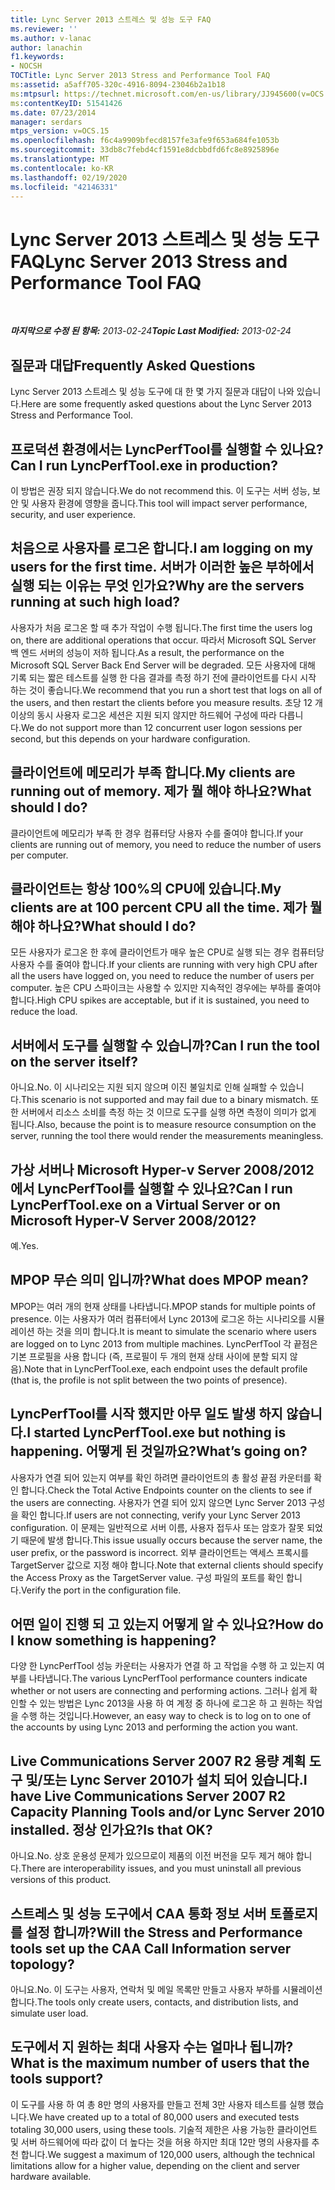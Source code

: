 ```yaml
---
title: Lync Server 2013 스트레스 및 성능 도구 FAQ
ms.reviewer: ''
ms.author: v-lanac
author: lanachin
f1.keywords:
- NOCSH
TOCTitle: Lync Server 2013 Stress and Performance Tool FAQ
ms:assetid: a5aff705-320c-4916-8094-23046b2a1b18
ms:mtpsurl: https://technet.microsoft.com/en-us/library/JJ945600(v=OCS.15)
ms:contentKeyID: 51541426
ms.date: 07/23/2014
manager: serdars
mtps_version: v=OCS.15
ms.openlocfilehash: f6c4a9909bfecd8157fe3afe9f653a684fe1053b
ms.sourcegitcommit: 33db8c7febd4cf1591e8dcbbdfd6fc8e8925896e
ms.translationtype: MT
ms.contentlocale: ko-KR
ms.lasthandoff: 02/19/2020
ms.locfileid: "42146331"
---
```

<div data-xmlns="http://www.w3.org/1999/xhtml">

<div class="topic" data-xmlns="http://www.w3.org/1999/xhtml" data-msxsl="urn:schemas-microsoft-com:xslt" data-cs="http://msdn.microsoft.com/">

<div data-asp="https://msdn2.microsoft.com/asp">

# <a name="lync-server-2013-stress-and-performance-tool-faq"></a><span data-ttu-id="5ca2d-102">Lync Server 2013 스트레스 및 성능 도구 FAQ</span><span class="sxs-lookup"><span data-stu-id="5ca2d-102">Lync Server 2013 Stress and Performance Tool FAQ</span></span>

</div>

<div id="mainSection">

<div id="mainBody">

<span> </span>

<span data-ttu-id="5ca2d-103">_**마지막으로 수정 된 항목:** 2013-02-24_</span><span class="sxs-lookup"><span data-stu-id="5ca2d-103">_**Topic Last Modified:** 2013-02-24_</span></span>

<div>

## <a name="frequently-asked-questions"></a><span data-ttu-id="5ca2d-104">질문과 대답</span><span class="sxs-lookup"><span data-stu-id="5ca2d-104">Frequently Asked Questions</span></span>

<span data-ttu-id="5ca2d-105">Lync Server 2013 스트레스 및 성능 도구에 대 한 몇 가지 질문과 대답이 나와 있습니다.</span><span class="sxs-lookup"><span data-stu-id="5ca2d-105">Here are some frequently asked questions about the Lync Server 2013 Stress and Performance Tool.</span></span>

<div>

## <a name="can-i-run-lyncperftoolexe-in-production"></a><span data-ttu-id="5ca2d-106">프로덕션 환경에서는 LyncPerfTool를 실행할 수 있나요?</span><span class="sxs-lookup"><span data-stu-id="5ca2d-106">Can I run LyncPerfTool.exe in production?</span></span>

<span data-ttu-id="5ca2d-107">이 방법은 권장 되지 않습니다.</span><span class="sxs-lookup"><span data-stu-id="5ca2d-107">We do not recommend this.</span></span> <span data-ttu-id="5ca2d-108">이 도구는 서버 성능, 보안 및 사용자 환경에 영향을 줍니다.</span><span class="sxs-lookup"><span data-stu-id="5ca2d-108">This tool will impact server performance, security, and user experience.</span></span>

</div>

<div>

## <a name="i-am-logging-on-my-users-for-the-first-time-why-are-the-servers-running-at-such-high-load"></a><span data-ttu-id="5ca2d-109">처음으로 사용자를 로그온 합니다.</span><span class="sxs-lookup"><span data-stu-id="5ca2d-109">I am logging on my users for the first time.</span></span> <span data-ttu-id="5ca2d-110">서버가 이러한 높은 부하에서 실행 되는 이유는 무엇 인가요?</span><span class="sxs-lookup"><span data-stu-id="5ca2d-110">Why are the servers running at such high load?</span></span>

<span data-ttu-id="5ca2d-111">사용자가 처음 로그온 할 때 추가 작업이 수행 됩니다.</span><span class="sxs-lookup"><span data-stu-id="5ca2d-111">The first time the users log on, there are additional operations that occur.</span></span> <span data-ttu-id="5ca2d-112">따라서 Microsoft SQL Server 백 엔드 서버의 성능이 저하 됩니다.</span><span class="sxs-lookup"><span data-stu-id="5ca2d-112">As a result, the performance on the Microsoft SQL Server Back End Server will be degraded.</span></span> <span data-ttu-id="5ca2d-113">모든 사용자에 대해 기록 되는 짧은 테스트를 실행 한 다음 결과를 측정 하기 전에 클라이언트를 다시 시작 하는 것이 좋습니다.</span><span class="sxs-lookup"><span data-stu-id="5ca2d-113">We recommend that you run a short test that logs on all of the users, and then restart the clients before you measure results.</span></span> <span data-ttu-id="5ca2d-114">초당 12 개 이상의 동시 사용자 로그온 세션은 지원 되지 않지만 하드웨어 구성에 따라 다릅니다.</span><span class="sxs-lookup"><span data-stu-id="5ca2d-114">We do not support more than 12 concurrent user logon sessions per second, but this depends on your hardware configuration.</span></span>

</div>

<div>

## <a name="my-clients-are-running-out-of-memory-what-should-i-do"></a><span data-ttu-id="5ca2d-115">클라이언트에 메모리가 부족 합니다.</span><span class="sxs-lookup"><span data-stu-id="5ca2d-115">My clients are running out of memory.</span></span> <span data-ttu-id="5ca2d-116">제가 뭘 해야 하나요?</span><span class="sxs-lookup"><span data-stu-id="5ca2d-116">What should I do?</span></span>

<span data-ttu-id="5ca2d-117">클라이언트에 메모리가 부족 한 경우 컴퓨터당 사용자 수를 줄여야 합니다.</span><span class="sxs-lookup"><span data-stu-id="5ca2d-117">If your clients are running out of memory, you need to reduce the number of users per computer.</span></span>

</div>

<div>

## <a name="my-clients-are-at-100-percent-cpu-all-the-time-what-should-i-do"></a><span data-ttu-id="5ca2d-118">클라이언트는 항상 100%의 CPU에 있습니다.</span><span class="sxs-lookup"><span data-stu-id="5ca2d-118">My clients are at 100 percent CPU all the time.</span></span> <span data-ttu-id="5ca2d-119">제가 뭘 해야 하나요?</span><span class="sxs-lookup"><span data-stu-id="5ca2d-119">What should I do?</span></span>

<span data-ttu-id="5ca2d-120">모든 사용자가 로그온 한 후에 클라이언트가 매우 높은 CPU로 실행 되는 경우 컴퓨터당 사용자 수를 줄여야 합니다.</span><span class="sxs-lookup"><span data-stu-id="5ca2d-120">If your clients are running with very high CPU after all the users have logged on, you need to reduce the number of users per computer.</span></span> <span data-ttu-id="5ca2d-121">높은 CPU 스파이크는 사용할 수 있지만 지속적인 경우에는 부하를 줄여야 합니다.</span><span class="sxs-lookup"><span data-stu-id="5ca2d-121">High CPU spikes are acceptable, but if it is sustained, you need to reduce the load.</span></span>

</div>

<div>

## <a name="can-i-run-the-tool-on-the-server-itself"></a><span data-ttu-id="5ca2d-122">서버에서 도구를 실행할 수 있습니까?</span><span class="sxs-lookup"><span data-stu-id="5ca2d-122">Can I run the tool on the server itself?</span></span>

<span data-ttu-id="5ca2d-123">아니요.</span><span class="sxs-lookup"><span data-stu-id="5ca2d-123">No.</span></span> <span data-ttu-id="5ca2d-124">이 시나리오는 지원 되지 않으며 이진 불일치로 인해 실패할 수 있습니다.</span><span class="sxs-lookup"><span data-stu-id="5ca2d-124">This scenario is not supported and may fail due to a binary mismatch.</span></span> <span data-ttu-id="5ca2d-125">또한 서버에서 리소스 소비를 측정 하는 것 이므로 도구를 실행 하면 측정이 의미가 없게 됩니다.</span><span class="sxs-lookup"><span data-stu-id="5ca2d-125">Also, because the point is to measure resource consumption on the server, running the tool there would render the measurements meaningless.</span></span>

</div>

<div>

## <a name="can-i-run-lyncperftoolexe-on-a-virtual-server-or-on-microsoft-hyper-v-server-20082012"></a><span data-ttu-id="5ca2d-126">가상 서버나 Microsoft Hyper-v Server 2008/2012에서 LyncPerfTool를 실행할 수 있나요?</span><span class="sxs-lookup"><span data-stu-id="5ca2d-126">Can I run LyncPerfTool.exe on a Virtual Server or on Microsoft Hyper-V Server 2008/2012?</span></span>

<span data-ttu-id="5ca2d-127">예.</span><span class="sxs-lookup"><span data-stu-id="5ca2d-127">Yes.</span></span>

</div>

<div>

## <a name="what-does-mpop-mean"></a><span data-ttu-id="5ca2d-128">MPOP 무슨 의미 입니까?</span><span class="sxs-lookup"><span data-stu-id="5ca2d-128">What does MPOP mean?</span></span>

<span data-ttu-id="5ca2d-129">MPOP는 여러 개의 현재 상태를 나타냅니다.</span><span class="sxs-lookup"><span data-stu-id="5ca2d-129">MPOP stands for multiple points of presence.</span></span> <span data-ttu-id="5ca2d-130">이는 사용자가 여러 컴퓨터에서 Lync 2013에 로그온 하는 시나리오를 시뮬레이션 하는 것을 의미 합니다.</span><span class="sxs-lookup"><span data-stu-id="5ca2d-130">It is meant to simulate the scenario where users are logged on to Lync 2013 from multiple machines.</span></span> <span data-ttu-id="5ca2d-131">LyncPerfTool 각 끝점은 기본 프로필을 사용 합니다 (즉, 프로필이 두 개의 현재 상태 사이에 분할 되지 않음).</span><span class="sxs-lookup"><span data-stu-id="5ca2d-131">Note that in LyncPerfTool.exe, each endpoint uses the default profile (that is, the profile is not split between the two points of presence).</span></span>

</div>

<div>

## <a name="i-started-lyncperftoolexe-but-nothing-is-happening-whats-going-on"></a><span data-ttu-id="5ca2d-132">LyncPerfTool를 시작 했지만 아무 일도 발생 하지 않습니다.</span><span class="sxs-lookup"><span data-stu-id="5ca2d-132">I started LyncPerfTool.exe but nothing is happening.</span></span> <span data-ttu-id="5ca2d-133">어떻게 된 것일까요?</span><span class="sxs-lookup"><span data-stu-id="5ca2d-133">What’s going on?</span></span>

<span data-ttu-id="5ca2d-134">사용자가 연결 되어 있는지 여부를 확인 하려면 클라이언트의 총 활성 끝점 카운터를 확인 합니다.</span><span class="sxs-lookup"><span data-stu-id="5ca2d-134">Check the Total Active Endpoints counter on the clients to see if the users are connecting.</span></span> <span data-ttu-id="5ca2d-135">사용자가 연결 되어 있지 않으면 Lync Server 2013 구성을 확인 합니다.</span><span class="sxs-lookup"><span data-stu-id="5ca2d-135">If users are not connecting, verify your Lync Server 2013 configuration.</span></span> <span data-ttu-id="5ca2d-136">이 문제는 일반적으로 서버 이름, 사용자 접두사 또는 암호가 잘못 되었기 때문에 발생 합니다.</span><span class="sxs-lookup"><span data-stu-id="5ca2d-136">This issue usually occurs because the server name, the user prefix, or the password is incorrect.</span></span> <span data-ttu-id="5ca2d-137">외부 클라이언트는 액세스 프록시를 TargetServer 값으로 지정 해야 합니다.</span><span class="sxs-lookup"><span data-stu-id="5ca2d-137">Note that external clients should specify the Access Proxy as the TargetServer value.</span></span> <span data-ttu-id="5ca2d-138">구성 파일의 포트를 확인 합니다.</span><span class="sxs-lookup"><span data-stu-id="5ca2d-138">Verify the port in the configuration file.</span></span>

</div>

<div>

## <a name="how-do-i-know-something-is-happening"></a><span data-ttu-id="5ca2d-139">어떤 일이 진행 되 고 있는지 어떻게 알 수 있나요?</span><span class="sxs-lookup"><span data-stu-id="5ca2d-139">How do I know something is happening?</span></span>

<span data-ttu-id="5ca2d-140">다양 한 LyncPerfTool 성능 카운터는 사용자가 연결 하 고 작업을 수행 하 고 있는지 여부를 나타냅니다.</span><span class="sxs-lookup"><span data-stu-id="5ca2d-140">The various LyncPerfTool performance counters indicate whether or not users are connecting and performing actions.</span></span> <span data-ttu-id="5ca2d-141">그러나 쉽게 확인할 수 있는 방법은 Lync 2013을 사용 하 여 계정 중 하나에 로그온 하 고 원하는 작업을 수행 하는 것입니다.</span><span class="sxs-lookup"><span data-stu-id="5ca2d-141">However, an easy way to check is to log on to one of the accounts by using Lync 2013 and performing the action you want.</span></span>

</div>

<div>

## <a name="i-have-live-communications-server-2007-r2-capacity-planning-tools-andor-lync-server-2010-installed-is-that-ok"></a><span data-ttu-id="5ca2d-142">Live Communications Server 2007 R2 용량 계획 도구 및/또는 Lync Server 2010가 설치 되어 있습니다.</span><span class="sxs-lookup"><span data-stu-id="5ca2d-142">I have Live Communications Server 2007 R2 Capacity Planning Tools and/or Lync Server 2010 installed.</span></span> <span data-ttu-id="5ca2d-143">정상 인가요?</span><span class="sxs-lookup"><span data-stu-id="5ca2d-143">Is that OK?</span></span>

<span data-ttu-id="5ca2d-144">아니요.</span><span class="sxs-lookup"><span data-stu-id="5ca2d-144">No.</span></span> <span data-ttu-id="5ca2d-145">상호 운용성 문제가 있으므로이 제품의 이전 버전을 모두 제거 해야 합니다.</span><span class="sxs-lookup"><span data-stu-id="5ca2d-145">There are interoperability issues, and you must uninstall all previous versions of this product.</span></span>

</div>

<div>

## <a name="will-the-stress-and-performance-tools-set-up-the-caa-call-information-server-topology"></a><span data-ttu-id="5ca2d-146">스트레스 및 성능 도구에서 CAA 통화 정보 서버 토폴로지를 설정 합니까?</span><span class="sxs-lookup"><span data-stu-id="5ca2d-146">Will the Stress and Performance tools set up the CAA Call Information server topology?</span></span>

<span data-ttu-id="5ca2d-147">아니요.</span><span class="sxs-lookup"><span data-stu-id="5ca2d-147">No.</span></span> <span data-ttu-id="5ca2d-148">이 도구는 사용자, 연락처 및 메일 목록만 만들고 사용자 부하를 시뮬레이션 합니다.</span><span class="sxs-lookup"><span data-stu-id="5ca2d-148">The tools only create users, contacts, and distribution lists, and simulate user load.</span></span>

</div>

<div>

## <a name="what-is-the-maximum-number-of-users-that-the-tools-support"></a><span data-ttu-id="5ca2d-149">도구에서 지 원하는 최대 사용자 수는 얼마나 됩니까?</span><span class="sxs-lookup"><span data-stu-id="5ca2d-149">What is the maximum number of users that the tools support?</span></span>

<span data-ttu-id="5ca2d-150">이 도구를 사용 하 여 총 8만 명의 사용자를 만들고 전체 3만 사용자 테스트를 실행 했습니다.</span><span class="sxs-lookup"><span data-stu-id="5ca2d-150">We have created up to a total of 80,000 users and executed tests totaling 30,000 users, using these tools.</span></span> <span data-ttu-id="5ca2d-151">기술적 제한은 사용 가능한 클라이언트 및 서버 하드웨어에 따라 값이 더 높다는 것을 허용 하지만 최대 12만 명의 사용자를 추천 합니다.</span><span class="sxs-lookup"><span data-stu-id="5ca2d-151">We suggest a maximum of 120,000 users, although the technical limitations allow for a higher value, depending on the client and server hardware available.</span></span>

</div>

</div>

</div>

<span> </span>

</div>

</div>

</div>

